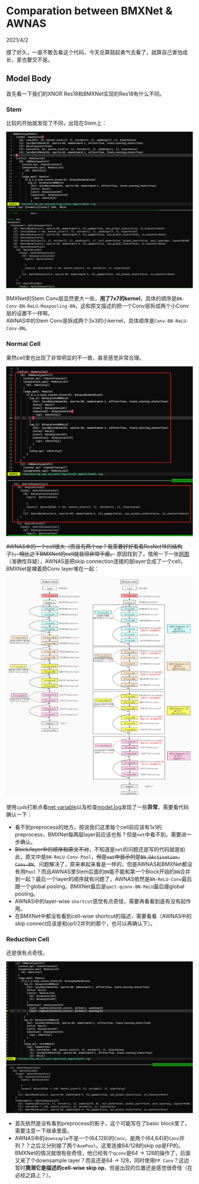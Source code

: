 # Comparation between BMXNet & AWNAS  

2021/4/2  

摸了好久，一直不敢去看这个代码，今天总算鼓起勇气去看了，就算自己害怕成长，差也要交不是。  

## Model Body  
首先看一下我们的XNOR Res18和BMXNet实现的Res18有什么不同。  
### Stem  
比较的开始就发现了不同，出现在Stem上：  
 
![](https://raw.githubusercontent.com/YouCaiJun98/MyPicBed/main/imgs/202104020001.png)  

BMXNet的Stem Conv层显然更大一些，**用了7x7的kernel**，具体的顺序是`BN-Conv-BN-ReLU-Maxpooling-BN`，这和原文描述的把一个Conv层拆成两个小Conv层的设置不一样啊。  
AWNAS中的Stem Conv是拆成两个3x3的小kernel，具体顺序是`Conv-BN-ReLU-Conv-BN`。  

### Normal Cell  
果然cell里也出现了非常明显的不一致，甚至感觉非常合理。  

![](https://raw.githubusercontent.com/YouCaiJun98/MyPicBed/main/imgs/202104020002.png)  

~~AWNAS中的一个cell很大（而且有两个op？我需要好好看看ResNet18的结构了），相比之下BMXNet的cell就显得非常干瘪。~~ 原因找到了，借用一下一张[网图](https://www.baidu.com/link?url=pI-qz1Ametz0nfrcyNZlnQT7wIJyOzWDegELJlIzYbA6A7OVyPYOdyDEdTv14AOm&wd=&eqid=b11c89e4000642af000000066066cd1b)（准确性存疑），AWNAS是把skip connection连接的层layer合成了一个cell，BMXNet是裸着把Conv layer堆在一起：  

![](https://raw.githubusercontent.com/YouCaiJun98/MyPicBed/main/imgs/202104020003.jpg)  

使用`ipdb`打断点看[net variable](https://github.com/YouCaiJun98/YouCaiJun98.github.io/blob/master/codez/awnas/Mr.Chen_validation_exp/BMXNet_net_variable.txt)以及检查[model.log](https://github.com/YouCaiJun98/YouCaiJun98.github.io/blob/master/codez/awnas/Mr.Chen_validation_exp/model.log)发现了一些**异常**，需要看代码确认一下：  
* 看不到preprocess的地方。按说我们这里每个cell前应该有1x1的preprocess，BMXNet每两层layer前应该也有？但是`net`中看不到，需要进一步确认。  
* ~~Block/layer中的顺序和原文不对~~，不知道是`net`的问题还是写的代码就是如此，原文中是`BN-ReLU-Conv-Pool`，~~但是`net`中显示的是`BN-QActivation-Conv-BN`~~。问题解决了，原来串起来看是一样的，但是AWNAS和BMXNet都没有用`Pool`？而且AWNAS里Stem后面的`BN`能不能和第一个Block开始的`BN`合并到一起？最后一个layer的顺序就有问题了，AWNAS依然是`BN-ReLU-Conv`最后跟一个global pooling，BMXNet最后是`qact-qconv-BN-ReLU`最后接global pooling。  
* AWNAS中的layer-wise `shortcut`感觉有点奇怪，需要再看看到底有没有起作用。  
* 在BMXNet中都没有看到cell-wise shortcut的描述，需要看看（AWNAS中的skip connect应该是和op1/2并列的那个，也可以再确认下）。  

### Reduction Cell  
还是很有点奇怪。  

![](https://raw.githubusercontent.com/YouCaiJun98/MyPicBed/main/imgs/202104020004.png)  

* 首先依然是没有看到preprocess的影子，这个可能写在了basic block里了，需要注意一下继承里面。  
* AWNAS中的`downsaple`不是一个(64,128)的`Conv`，是两个(64,64)的`Conv`并列？？之后又分别接了两个`AvePool`。这里连接64/128的skip op是FP的。BMXNet的情况就很有些奇怪，他已经有个`qconv`是64 -> 128的操作了，后面又来了个downsample layer？而且还是64 -> 128，同时使用`FP Conv`？这边暂时**猜测它是描述的cell-wise skip op**，但是出现的位置还是感觉很奇怪（在必经之路上？）。  




